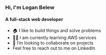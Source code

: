 ### Hi, I'm Logan Belew
#### A full-stack web developer

- 🏠 I like to build things and solve problems
- 👨‍🎓 I am currently learning AWS services
- 👯 I’m looking to collaborate on projects
- Feel free to reach out to me on LinkedIn


